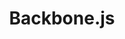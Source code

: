 ---
codehost: https://github.com/https://github.com/jashkenas/backbone/
images:
- backbonejs-icon.svg
- backbonejs-ar21.svg
logohandle: backbonejs
sort: backbonejs
tags:
- javascript
- programming_library
title: Backbone.js
website: http://backbonejs.org/
wikipedia: https://en.wikipedia.org/wiki/Backbone.js
---
